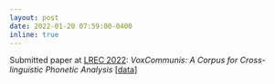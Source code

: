 ```yaml
---
layout: post
date: 2022-01-20 07:59:00-0400
inline: true
---
```


Submitted paper at [LREC 2022](https://lrec2022.lrec-conf.org/en/): *VoxCommunis: A Corpus for Cross-linguistic Phonetic Analysis* [[data](https://osf.io/t957v/wiki/home/)]